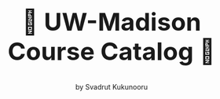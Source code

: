 <h1 align="center" style="font-size: 50px">🦡 UW-Madison Course Catalog 🦡 </h1>
<p align="center">by Svadrut Kukunooru</p>

